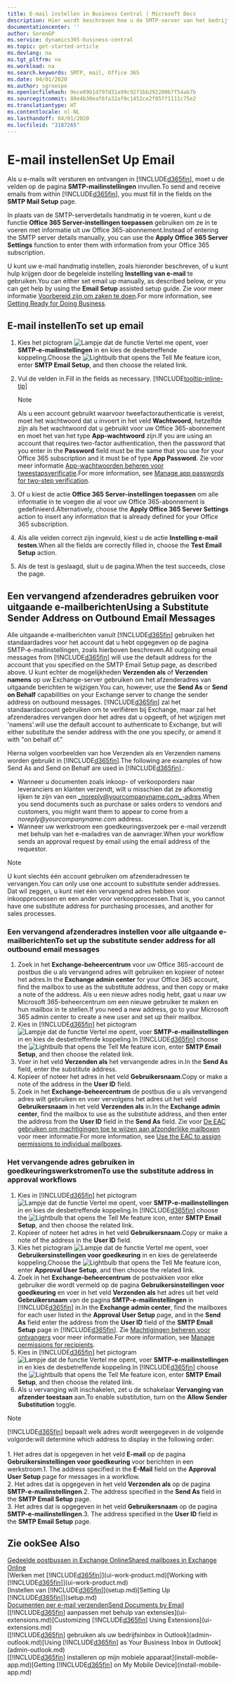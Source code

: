 ```yaml
---
title: E-mail instellen in Business Central | Microsoft Docs
description: Hier wordt beschreven hoe u de SMTP-server van het bedrijf gebruikt om e-mailberichten te verzenden en ontvangen binnen Business Central, of hoe u de e-mailserverinstellingen gebruikt die met het Office 365-abonnement zijn gemaakt.
documentationcenter: ''
author: SorenGP
ms.service: dynamics365-business-central
ms.topic: get-started-article
ms.devlang: na
ms.tgt_pltfrm: na
ms.workload: na
ms.search.keywords: SMTP, mail, Office 365
ms.date: 04/01/2020
ms.author: sgroespe
ms.openlocfilehash: 9ece89b1d797d31a99c92f1bb292280b7f54ab7b
ms.sourcegitcommit: 88e4b30eaf6fa32af0c1452ce2f85ff1111c75e2
ms.translationtype: HT
ms.contentlocale: nl-NL
ms.lasthandoff: 04/01/2020
ms.locfileid: "3187265"
---
```

# <a name="set-up-email"></a><span data-ttu-id="55dd9-103">E-mail instellen</span><span class="sxs-lookup"><span data-stu-id="55dd9-103">Set Up Email</span></span>
<span data-ttu-id="55dd9-104">Als u e-mails wilt versturen en ontvangen in [!INCLUDE[d365fin](includes/d365fin_md.md)], moet u de velden op de pagina **SMTP-mailinstellingen** invullen.</span><span class="sxs-lookup"><span data-stu-id="55dd9-104">To send and receive emails from within [!INCLUDE[d365fin](includes/d365fin_md.md)], you must fill in the fields on the **SMTP Mail Setup** page.</span></span>

<span data-ttu-id="55dd9-105">In plaats van de SMTP-serverdetails handmatig in te voeren, kunt u de functie **Office 365 Server-instellingen toepassen** gebruiken om ze in te voeren met informatie uit uw Office 365-abonnement.</span><span class="sxs-lookup"><span data-stu-id="55dd9-105">Instead of entering the SMTP server details manually, you can use the **Apply Office 365 Server Settings** function to enter them with information from your Office 365 subscription.</span></span>

<span data-ttu-id="55dd9-106">U kunt uw e-mail handmatig instellen, zoals hieronder beschreven, of u kunt hulp krijgen door de begeleide instelling **Instelling van e-mail** te gebruiken.</span><span class="sxs-lookup"><span data-stu-id="55dd9-106">You can either set email up manually, as described below, or you can get help by using the **Email Setup** assisted setup guide.</span></span> <span data-ttu-id="55dd9-107">Zie voor meer informatie [Voorbereid zijn om zaken te doen](ui-get-ready-business.md).</span><span class="sxs-lookup"><span data-stu-id="55dd9-107">For more information, see [Getting Ready for Doing Business](ui-get-ready-business.md).</span></span>  

## <a name="to-set-up-email"></a><span data-ttu-id="55dd9-108">E-mail instellen</span><span class="sxs-lookup"><span data-stu-id="55dd9-108">To set up email</span></span>
1. <span data-ttu-id="55dd9-109">Kies het pictogram ![Lampje dat de functie Vertel me opent](media/ui-search/search_small.png "Vertel me wat u wilt doen"), voer **SMTP-e-mailinstellingen** in en kies de desbetreffende koppeling.</span><span class="sxs-lookup"><span data-stu-id="55dd9-109">Choose the ![Lightbulb that opens the Tell Me feature](media/ui-search/search_small.png "Tell me what you want to do") icon, enter **SMTP Email Setup**, and then choose the related link.</span></span>
2. <span data-ttu-id="55dd9-110">Vul de velden in.</span><span class="sxs-lookup"><span data-stu-id="55dd9-110">Fill in the fields as necessary.</span></span> [!INCLUDE[tooltip-inline-tip](includes/tooltip-inline-tip_md.md)]

    > [!NOTE]
    > <span data-ttu-id="55dd9-111">Als u een account gebruikt waarvoor tweefactorauthenticatie is vereist, moet het wachtwoord dat u invoert in het veld **Wachtwoord**, hetzelfde zijn als het wachtwoord dat u gebruikt voor uw Office 365-abonnement en moet het van het type **App-wachtwoord** zijn.</span><span class="sxs-lookup"><span data-stu-id="55dd9-111">If you are using an account that requires two-factor authentication, then the password that you enter in the **Password** field must be the same that you use for your Office 365 subscription and it must be of type **App Password**.</span></span> <span data-ttu-id="55dd9-112">Zie voor meer informatie [App-wachtwoorden beheren voor tweestapsverificatie](/azure/active-directory/user-help/multi-factor-authentication-end-user-app-passwords).</span><span class="sxs-lookup"><span data-stu-id="55dd9-112">For more information, see [Manage app passwords for two-step verification](/azure/active-directory/user-help/multi-factor-authentication-end-user-app-passwords).</span></span>
3. <span data-ttu-id="55dd9-113">Of u kiest de actie **Office 365 Server-instellingen toepassen** om alle informatie in te voegen die al voor uw Office 365-abonnement is gedefinieerd.</span><span class="sxs-lookup"><span data-stu-id="55dd9-113">Alternatively, choose the **Apply Office 365 Server Settings** action to insert any information that is already defined for your Office 365 subscription.</span></span>
4. <span data-ttu-id="55dd9-114">Als alle velden correct zijn ingevuld, kiest u de actie **Instelling e-mail testen**.</span><span class="sxs-lookup"><span data-stu-id="55dd9-114">When all the fields are correctly filled in, choose the **Test Email Setup** action.</span></span>
5. <span data-ttu-id="55dd9-115">Als de test is geslaagd, sluit u de pagina.</span><span class="sxs-lookup"><span data-stu-id="55dd9-115">When the test succeeds, close the page.</span></span>

## <a name="using-a-substitute-sender-address-on-outbound-email-messages"></a><span data-ttu-id="55dd9-116">Een vervangend afzenderadres gebruiken voor uitgaande e-mailberichten</span><span class="sxs-lookup"><span data-stu-id="55dd9-116">Using a Substitute Sender Address on Outbound Email Messages</span></span>
<span data-ttu-id="55dd9-117">Alle uitgaande e-mailberichten vanuit [!INCLUDE[d365fin](includes/d365fin_md.md)] gebruiken het standaardadres voor het account dat u hebt opgegeven op de pagina SMTP-e-mailinstellingen, zoals hierboven beschreven.</span><span class="sxs-lookup"><span data-stu-id="55dd9-117">All outgoing email messages from [!INCLUDE[d365fin](includes/d365fin_md.md)] will use the default address for the account that you specified on the SMTP Email Setup page, as described above.</span></span> <span data-ttu-id="55dd9-118">U kunt echter de mogelijkheden **Verzenden als** of **Verzenden namens** op uw Exchange-server gebruiken om het afzenderadres van uitgaande berichten te wijzigen.</span><span class="sxs-lookup"><span data-stu-id="55dd9-118">You can, however, use the **Send As** or **Send on Behalf** capabilities on your Exchange server to change the sender address on outbound messages.</span></span> [!INCLUDE[d365fin](includes/d365fin_md.md)] <span data-ttu-id="55dd9-119">zal het standaardaccount gebruiken om te verifiëren bij Exchange, maar zal het afzenderadres vervangen door het adres dat u opgeeft, of het wijzigen met 'namens'.</span><span class="sxs-lookup"><span data-stu-id="55dd9-119">will use the default account to authenticate to Exchange, but will either substitute the sender address with the one you specify, or amend it with "on behalf of."</span></span>

<span data-ttu-id="55dd9-120">Hierna volgen voorbeelden van hoe Verzenden als en Verzenden namens worden gebruikt in [!INCLUDE[d365fin](includes/d365fin_md.md)].</span><span class="sxs-lookup"><span data-stu-id="55dd9-120">The following are examples of how Send As and Send on Behalf are used in [!INCLUDE[d365fin](includes/d365fin_md.md)].:</span></span>

 * <span data-ttu-id="55dd9-121">Wanneer u documenten zoals inkoop- of verkooporders naar leveranciers en klanten verzendt, wilt u misschien dat ze afkomstig lijken te zijn van een _noreply@yourcompanyname.com_-adres.</span><span class="sxs-lookup"><span data-stu-id="55dd9-121">When you send documents such as purchase or sales orders to vendors and customers, you might want them to appear to come from a _noreply@yourcompanyname.com_ address.</span></span>
 * <span data-ttu-id="55dd9-122">Wanneer uw werkstroom een goedkeuringsverzoek per e-mail verzendt met behulp van het e-mailadres van de aanvrager.</span><span class="sxs-lookup"><span data-stu-id="55dd9-122">When your workflow sends an approval request by email using the email address of the requestor.</span></span>

> [!Note]
> <span data-ttu-id="55dd9-123">U kunt slechts één account gebruiken om afzenderadressen te vervangen.</span><span class="sxs-lookup"><span data-stu-id="55dd9-123">You can only use one account to substitute sender addresses.</span></span> <span data-ttu-id="55dd9-124">Dat wil zeggen, u kunt niet één vervangend adres hebben voor inkoopprocessen en een ander voor verkoopprocessen.</span><span class="sxs-lookup"><span data-stu-id="55dd9-124">That is, you cannot have one substitute address for purchasing processes, and another for sales processes.</span></span>

### <a name="to-set-up-the-substitute-sender-address-for-all-outbound-email-messages"></a><span data-ttu-id="55dd9-125">Een vervangend afzenderadres instellen voor alle uitgaande e-mailberichten</span><span class="sxs-lookup"><span data-stu-id="55dd9-125">To set up the substitute sender address for all outbound email messages</span></span>
1. <span data-ttu-id="55dd9-126">Zoek in het **Exchange-beheercentrum** voor uw Office 365-account de postbus die u als vervangend adres wilt gebruiken en kopieer of noteer het adres.</span><span class="sxs-lookup"><span data-stu-id="55dd9-126">In the **Exchange admin center** for your Office 365 account, find the mailbox to use as the substitute address, and then copy or make a note of the address.</span></span> <span data-ttu-id="55dd9-127">Als u een nieuw adres nodig hebt, gaat u naar uw Microsoft 365-beheercentrum om een nieuwe gebruiker te maken en hun mailbox in te stellen.</span><span class="sxs-lookup"><span data-stu-id="55dd9-127">If you need a new address, go to your Microsoft 365 admin center to create a new user and set up their mailbox.</span></span>
2. <span data-ttu-id="55dd9-128">Kies in [!INCLUDE[d365fin](includes/d365fin_md.md)] het pictogram ![Lampje dat de functie Vertel me opent](media/ui-search/search_small.png "Vertel me wat u wilt doen"), voer **SMTP-e-mailinstellingen** in en kies de desbetreffende koppeling.</span><span class="sxs-lookup"><span data-stu-id="55dd9-128">In [!INCLUDE[d365fin](includes/d365fin_md.md)] choose the ![Lightbulb that opens the Tell Me feature](media/ui-search/search_small.png "Tell me what you want to do") icon, enter **SMTP Email Setup**, and then choose the related link.</span></span>
3. <span data-ttu-id="55dd9-129">Voer in het veld **Verzenden als** het vervangende adres in.</span><span class="sxs-lookup"><span data-stu-id="55dd9-129">In the **Send As** field, enter the substitute address.</span></span>
4. <span data-ttu-id="55dd9-130">Kopieer of noteer het adres in het veld **Gebruikersnaam**.</span><span class="sxs-lookup"><span data-stu-id="55dd9-130">Copy or make a note of the address in the **User ID** field.</span></span>
5. <span data-ttu-id="55dd9-131">Zoek in het **Exchange-beheercentrum** de postbus die u als vervangend adres wilt gebruiken en voer vervolgens het adres uit het veld **Gebruikersnaam** in het veld **Verzenden als** in.</span><span class="sxs-lookup"><span data-stu-id="55dd9-131">In the **Exchange admin center**, find the mailbox to use as the substitute address, and then enter the address from the **User ID** field in the **Send As** field.</span></span> <span data-ttu-id="55dd9-132">Zie voor [De EAC gebruiken om machtigingen toe te wijzen aan afzonderlijke mailboxen](/Exchange/recipients/mailbox-permissions?view=exchserver-2019#use-the-eac-to-assign-permissions-to-individual-mailboxes) voor meer informatie.</span><span class="sxs-lookup"><span data-stu-id="55dd9-132">For more information, see [Use the EAC to assign permissions to individual mailboxes](/Exchange/recipients/mailbox-permissions?view=exchserver-2019#use-the-eac-to-assign-permissions-to-individual-mailboxes).</span></span>

### <a name="to-use-the-substitute-address-in-approval-workflows"></a><span data-ttu-id="55dd9-133">Het vervangende adres gebruiken in goedkeuringswerkstromen</span><span class="sxs-lookup"><span data-stu-id="55dd9-133">To use the substitute address in approval workflows</span></span>
1. <span data-ttu-id="55dd9-134">Kies in [!INCLUDE[d365fin](includes/d365fin_md.md)] het pictogram ![Lampje dat de functie Vertel me opent](media/ui-search/search_small.png "Vertel me wat u wilt doen"), voer **SMTP-e-mailinstellingen** in en kies de desbetreffende koppeling.</span><span class="sxs-lookup"><span data-stu-id="55dd9-134">In [!INCLUDE[d365fin](includes/d365fin_md.md)] choose the ![Lightbulb that opens the Tell Me feature](media/ui-search/search_small.png "Tell me what you want to do") icon, enter **SMTP Email Setup**, and then choose the related link.</span></span>
2. <span data-ttu-id="55dd9-135">Kopieer of noteer het adres in het veld **Gebruikersnaam**.</span><span class="sxs-lookup"><span data-stu-id="55dd9-135">Copy or make a note of the address in the **User ID** field.</span></span>
3. <span data-ttu-id="55dd9-136">Kies het pictogram ![Lampje dat de functie Vertel me opent](media/ui-search/search_small.png "Vertel me wat u wilt doen"), voer **Gebruikersinstellingen voor goedkeuring** in en kies de gerelateerde koppeling.</span><span class="sxs-lookup"><span data-stu-id="55dd9-136">Choose the ![Lightbulb that opens the Tell Me feature](media/ui-search/search_small.png "Tell me what you want to do") icon, enter **Approval User Setup**, and then choose the related link.</span></span>
4. <span data-ttu-id="55dd9-137">Zoek in het **Exchange-beheercentrum** de postvakken voor elke gebruiker die wordt vermeld op de pagina **Gebruikersinstellingen voor goedkeuring** en voer in het veld **Verzenden als** het adres uit het veld **Gebruikersnaam** van de pagina **SMTP-e-mailinstellingen** in [!INCLUDE[d365fin](includes/d365fin_md.md)] in.</span><span class="sxs-lookup"><span data-stu-id="55dd9-137">In the **Exchange admin center**, find the mailboxes for each user listed in the **Approval User Setup** page, and in the **Send As** field enter the address from the **User ID** field of the **SMTP Email Setup** page in [!INCLUDE[d365fin](includes/d365fin_md.md)].</span></span> <span data-ttu-id="55dd9-138">Zie [Machtigingen beheren voor ontvangers](/Exchange/recipients/mailbox-permissions?view=exchserver-2019) voor meer informatie.</span><span class="sxs-lookup"><span data-stu-id="55dd9-138">For more information, see [Manage permissions for recipients](/Exchange/recipients/mailbox-permissions?view=exchserver-2019).</span></span>
5. <span data-ttu-id="55dd9-139">Kies in [!INCLUDE[d365fin](includes/d365fin_md.md)] het pictogram ![Lampje dat de functie Vertel me opent](media/ui-search/search_small.png "Vertel me wat u wilt doen"), voer **SMTP-e-mailinstellingen** in en kies de desbetreffende koppeling.</span><span class="sxs-lookup"><span data-stu-id="55dd9-139">In [!INCLUDE[d365fin](includes/d365fin_md.md)] choose the ![Lightbulb that opens the Tell Me feature](media/ui-search/search_small.png "Tell me what you want to do") icon, enter **SMTP Email Setup**, and then choose the related link.</span></span>
6. <span data-ttu-id="55dd9-140">Als u vervanging wilt inschakelen, zet u de schakelaar **Vervanging van afzender toestaan** aan.</span><span class="sxs-lookup"><span data-stu-id="55dd9-140">To enable substitution, turn on the **Allow Sender Substitution** toggle.</span></span>

> [!Note]
> [!INCLUDE[d365fin](includes/d365fin_md.md)] <span data-ttu-id="55dd9-141">bepaalt welk adres wordt weergegeven in de volgende volgorde:</span><span class="sxs-lookup"><span data-stu-id="55dd9-141">will determine which address to display in the following order:</span></span> <br><br> <span data-ttu-id="55dd9-142">1. Het adres dat is opgegeven in het veld **E-mail** op de pagina **Gebruikersinstellingen voor goedkeuring** voor berichten in een werkstroom.</span><span class="sxs-lookup"><span data-stu-id="55dd9-142">1. The address specified in the **E-Mail** field on the **Approval User Setup** page for messages in a workflow.</span></span> <br> <span data-ttu-id="55dd9-143">2. Het adres dat is opgegeven in het veld **Verzenden als** op de pagina **SMTP-e-mailinstellingen**.</span><span class="sxs-lookup"><span data-stu-id="55dd9-143">2. The address specified in the **Send As** field in the **SMTP Email Setup** page.</span></span> <br> <span data-ttu-id="55dd9-144">3. Het adres dat is opgegeven in het veld **Gebruikersnaam** op de pagina **SMTP-e-mailinstellingen**.</span><span class="sxs-lookup"><span data-stu-id="55dd9-144">3. The address specified in the **User ID** field in the **SMTP Email Setup** page.</span></span>


## <a name="see-also"></a><span data-ttu-id="55dd9-145">Zie ook</span><span class="sxs-lookup"><span data-stu-id="55dd9-145">See Also</span></span>

[<span data-ttu-id="55dd9-146">Gedeelde postbussen in Exchange Online</span><span class="sxs-lookup"><span data-stu-id="55dd9-146">Shared mailboxes in Exchange Online</span></span>](/exchange/collaboration-exo/shared-mailboxes)  
<span data-ttu-id="55dd9-147">[Werken met [!INCLUDE[d365fin](includes/d365fin_md.md)]](ui-work-product.md)</span><span class="sxs-lookup"><span data-stu-id="55dd9-147">[Working with [!INCLUDE[d365fin](includes/d365fin_md.md)]](ui-work-product.md)</span></span>  
<span data-ttu-id="55dd9-148">[Instellen van [!INCLUDE[d365fin](includes/d365fin_md.md)]](setup.md)</span><span class="sxs-lookup"><span data-stu-id="55dd9-148">[Setting Up [!INCLUDE[d365fin](includes/d365fin_md.md)]](setup.md)</span></span>  
[<span data-ttu-id="55dd9-149">Documenten per e-mail verzenden</span><span class="sxs-lookup"><span data-stu-id="55dd9-149">Send Documents by Email</span></span>](ui-how-send-documents-email.md)  
<span data-ttu-id="55dd9-150">[[!INCLUDE[d365fin](includes/d365fin_md.md)] aanpassen met behulp van extensies](ui-extensions.md)</span><span class="sxs-lookup"><span data-stu-id="55dd9-150">[Customizing [!INCLUDE[d365fin](includes/d365fin_md.md)] Using Extensions](ui-extensions.md)</span></span>  
<span data-ttu-id="55dd9-151">[[!INCLUDE[d365fin](includes/d365fin_md.md)] gebruiken als uw bedrijfsinbox in Outlook](admin-outlook.md)</span><span class="sxs-lookup"><span data-stu-id="55dd9-151">[Using [!INCLUDE[d365fin](includes/d365fin_md.md)] as Your Business Inbox in Outlook](admin-outlook.md)</span></span>  
<span data-ttu-id="55dd9-152">[[!INCLUDE[d365fin](includes/d365fin_md.md)] installeren op mijn mobiele apparaat](install-mobile-app.md)</span><span class="sxs-lookup"><span data-stu-id="55dd9-152">[Getting [!INCLUDE[d365fin](includes/d365fin_md.md)] on My Mobile Device](install-mobile-app.md)</span></span>

